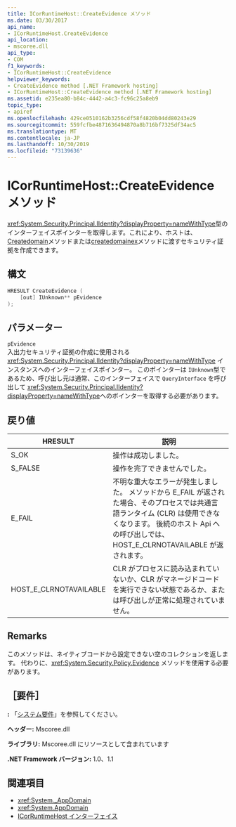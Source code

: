 ```yaml
---
title: ICorRuntimeHost::CreateEvidence メソッド
ms.date: 03/30/2017
api_name:
- ICorRuntimeHost.CreateEvidence
api_location:
- mscoree.dll
api_type:
- COM
f1_keywords:
- ICorRuntimeHost::CreateEvidence
helpviewer_keywords:
- CreateEvidence method [.NET Framework hosting]
- ICorRuntimeHost::CreateEvidence method [.NET Framework hosting]
ms.assetid: e235ea80-b84c-4442-a4c3-fc96c25a8eb9
topic_type:
- apiref
ms.openlocfilehash: 429ce0510162b3256cdf58f4820b04dd80243e29
ms.sourcegitcommit: 559fcfbe4871636494870a8b716bf7325df34ac5
ms.translationtype: MT
ms.contentlocale: ja-JP
ms.lasthandoff: 10/30/2019
ms.locfileid: "73139636"
---
```

# <a name="icorruntimehostcreateevidence-method"></a>ICorRuntimeHost::CreateEvidence メソッド
<xref:System.Security.Principal.IIdentity?displayProperty=nameWithType>型のインターフェイスポインターを取得します。これにより、ホストは、 [Createdomain](../../../../docs/framework/unmanaged-api/hosting/icorruntimehost-createdomain-method.md)メソッドまたは[createdomainex](../../../../docs/framework/unmanaged-api/hosting/icorruntimehost-createdomainex-method.md)メソッドに渡すセキュリティ証拠を作成できます。  
  
## <a name="syntax"></a>構文  
  
```cpp  
HRESULT CreateEvidence (  
    [out] IUnknown** pEvidence  
);  
```  
  
## <a name="parameters"></a>パラメーター  
 `pEvidence`  
 入出力セキュリティ証拠の作成に使用される <xref:System.Security.Principal.IIdentity?displayProperty=nameWithType> インスタンスへのインターフェイスポインター。 このポインターは `IUnknown`型であるため、呼び出し元は通常、このインターフェイスで `QueryInterface` を呼び出して <xref:System.Security.Principal.IIdentity?displayProperty=nameWithType>へのポインターを取得する必要があります。  
  
## <a name="return-value"></a>戻り値  
  
|HRESULT|説明|  
|-------------|-----------------|  
|S_OK|操作は成功しました。|  
|S_FALSE|操作を完了できませんでした。|  
|E_FAIL|不明な重大なエラーが発生しました。 メソッドから E_FAIL が返された場合、そのプロセスでは共通言語ランタイム (CLR) は使用できなくなります。 後続のホスト Api への呼び出しでは、HOST_E_CLRNOTAVAILABLE が返されます。|  
|HOST_E_CLRNOTAVAILABLE|CLR がプロセスに読み込まれていないか、CLR がマネージドコードを実行できない状態であるか、または呼び出しが正常に処理されていません。|  
  
## <a name="remarks"></a>Remarks  
 このメソッドは、ネイティブコードから設定できない空のコレクションを返します。 代わりに、<xref:System.Security.Policy.Evidence> メソッドを使用する必要があります。  
  
## <a name="requirements"></a>［要件］  
 **:** 「[システム要件](../../../../docs/framework/get-started/system-requirements.md)」を参照してください。  
  
 **ヘッダー:** Mscoree.dll  
  
 **ライブラリ:** Mscoree.dll にリソースとして含まれています  
  
 **.NET Framework バージョン:** 1.0、1.1  
  
## <a name="see-also"></a>関連項目

- <xref:System._AppDomain>
- <xref:System.AppDomain>
- [ICorRuntimeHost インターフェイス](../../../../docs/framework/unmanaged-api/hosting/icorruntimehost-interface.md)
